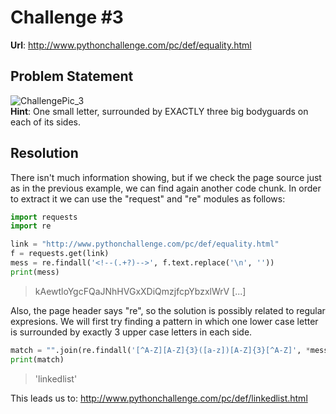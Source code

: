 # Challenge #3
**Url**: http://www.pythonchallenge.com/pc/def/equality.html
<br/>
## Problem Statement
![ChallengePic_3](http://www.pythonchallenge.com/pc/def/bodyguard.jpg)
<br/>
**Hint**: One small letter, surrounded by EXACTLY three big bodyguards on each of its sides.

## Resolution
There isn't much information showing, but if we check the page source just as in the previous example, we can find again another code chunk. 
In order to extract it we can use the "request" and "re" modules as follows:
```python
import requests
import re

link = "http://www.pythonchallenge.com/pc/def/equality.html"
f = requests.get(link)
mess = re.findall('<!--(.+?)-->', f.text.replace('\n', ''))
print(mess)
```
> kAewtloYgcFQaJNhHVGxXDiQmzjfcpYbzxlWrV [...]

Also, the page header says "re", so the solution is possibly related to regular expresions. 
We will first try finding a pattern in which one lower case letter is surrounded by exactly 3 upper case letters in each side.

```python
match = "".join(re.findall('[^A-Z][A-Z]{3}([a-z])[A-Z]{3}[^A-Z]', *mess))
print(match)
```
> 'linkedlist'

This leads us to: http://www.pythonchallenge.com/pc/def/linkedlist.html




